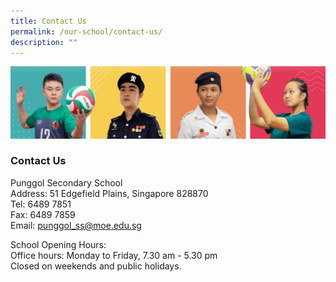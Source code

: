 ```yaml
---
title: Contact Us
permalink: /our-school/contact-us/
description: ""
---
```

![](/images/Our%20School/subbanner.jpg)

### Contact Us


Punggol Secondary School<br>
Address: 51 Edgefield Plains, Singapore 828870<br>
Tel: 6489 7851<br>
Fax: 6489 7859<br>
Email: [punggol\_ss@moe.edu.sg](mailto:punggol_ss@moe.edu.sg)

  

School Opening Hours:<br>
Office hours: Monday to Friday, 7.30 am - 5.30 pm<br>
Closed on weekends and public holidays.